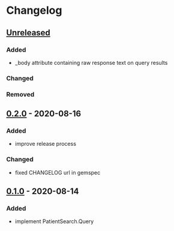 # Changelog

## [Unreleased]
### Added
- _body attribute containing raw response text on query results

### Changed

### Removed

## [0.2.0] - 2020-08-16
### Added
- improve release process

### Changed
- fixed CHANGELOG url in gemspec

## [0.1.0] - 2020-08-14
### Added
- implement PatientSearch.Query

[0.1.0]: https://github.com/patient-discovery/redox-client/releases/tag/v0.1.0
[0.2.0]: https://github.com/patient-discovery/redox-client/releases/tag/v0.2.0
[Unreleased]: https://github.com/patient-discovery/redox-client/compare/v0.2.0...HEAD
